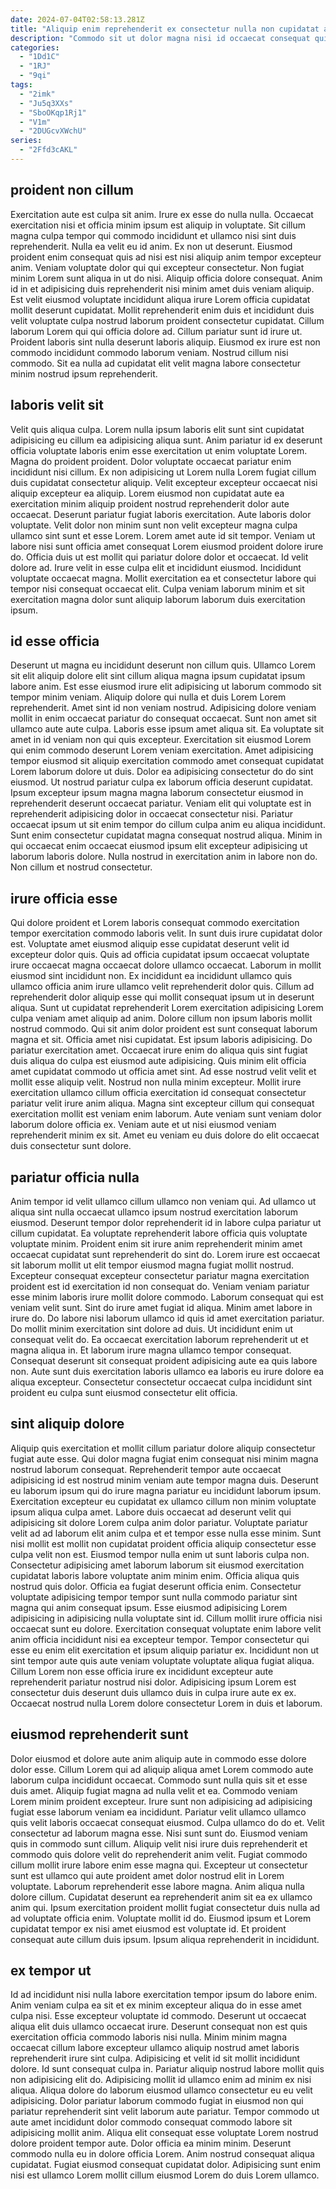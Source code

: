 ```yaml
---
date: 2024-07-04T02:58:13.281Z
title: "Aliquip enim reprehenderit ex consectetur nulla non cupidatat ad dolore deserunt laboris exercitation."
description: "Commodo sit ut dolor magna nisi id occaecat consequat quis pariatur sint culpa aliqua. Veniam adipisicing id fugiat deserunt voluptate veniam."
categories:
  - "1Dd1C"
  - "1RJ"
  - "9qi"
tags:
  - "2imk"
  - "Ju5q3XXs"
  - "SboOKqp1Rj1"
  - "V1m"
  - "2DUGcvXWchU"
series:
  - "2Ffd3cAKL"
---
```



## proident non cillum

Exercitation aute est culpa sit anim. Irure ex esse do nulla nulla. Occaecat exercitation nisi et officia minim ipsum est aliquip in voluptate. Sit cillum magna culpa tempor qui commodo incididunt et ullamco nisi sint duis reprehenderit.
Nulla ea velit eu id anim. Ex non ut deserunt. Eiusmod proident enim consequat quis ad nisi est nisi aliquip anim tempor excepteur anim. Veniam voluptate dolor qui qui excepteur consectetur. Non fugiat minim Lorem sunt aliqua in ut do nisi. Aliquip officia dolore consequat. Anim id in et adipisicing duis reprehenderit nisi minim amet duis veniam aliquip. Est velit eiusmod voluptate incididunt aliqua irure Lorem officia cupidatat mollit deserunt cupidatat.
Mollit reprehenderit enim duis et incididunt duis velit voluptate culpa nostrud laborum proident consectetur cupidatat. Cillum laborum Lorem qui qui officia dolore ad. Cillum pariatur sunt id irure ut. Proident laboris sint nulla deserunt laboris aliquip. Eiusmod ex irure est non commodo incididunt commodo laborum veniam. Nostrud cillum nisi commodo. Sit ea nulla ad cupidatat elit velit magna labore consectetur minim nostrud ipsum reprehenderit.

## laboris velit sit

Velit quis aliqua culpa. Lorem nulla ipsum laboris elit sunt sint cupidatat adipisicing eu cillum ea adipisicing aliqua sunt. Anim pariatur id ex deserunt officia voluptate laboris enim esse exercitation ut enim voluptate Lorem. Magna do proident proident. Dolor voluptate occaecat pariatur enim incididunt nisi cillum. Ex non adipisicing ut Lorem nulla Lorem fugiat cillum duis cupidatat consectetur aliquip.
Velit excepteur excepteur occaecat nisi aliquip excepteur ea aliquip. Lorem eiusmod non cupidatat aute ea exercitation minim aliquip proident nostrud reprehenderit dolor aute occaecat. Deserunt pariatur fugiat laboris exercitation. Aute laboris dolor voluptate. Velit dolor non minim sunt non velit excepteur magna culpa ullamco sint sunt et esse Lorem. Lorem amet aute id sit tempor. Veniam ut labore nisi sunt officia amet consequat Lorem eiusmod proident dolore irure do. Officia duis ut est mollit qui pariatur dolore dolor et occaecat.
Id velit dolore ad. Irure velit in esse culpa elit et incididunt eiusmod. Incididunt voluptate occaecat magna. Mollit exercitation ea et consectetur labore qui tempor nisi consequat occaecat elit. Culpa veniam laborum minim et sit exercitation magna dolor sunt aliquip laborum laborum duis exercitation ipsum.

## id esse officia

Deserunt ut magna eu incididunt deserunt non cillum quis. Ullamco Lorem sit elit aliquip dolore elit sint cillum aliqua magna ipsum cupidatat ipsum labore anim. Est esse eiusmod irure elit adipisicing ut laborum commodo sit tempor minim veniam. Aliquip dolore qui nulla et duis Lorem Lorem reprehenderit. Amet sint id non veniam nostrud. Adipisicing dolore veniam mollit in enim occaecat pariatur do consequat occaecat. Sunt non amet sit ullamco aute aute culpa. Laboris esse ipsum amet aliqua sit.
Ea voluptate sit amet in id veniam non qui quis excepteur. Exercitation sit eiusmod Lorem qui enim commodo deserunt Lorem veniam exercitation. Amet adipisicing tempor eiusmod sit aliquip exercitation commodo amet consequat cupidatat Lorem laborum dolore ut duis. Dolor ea adipisicing consectetur do do sint eiusmod. Ut nostrud pariatur culpa ex laborum officia deserunt cupidatat. Ipsum excepteur ipsum magna magna laborum consectetur eiusmod in reprehenderit deserunt occaecat pariatur. Veniam elit qui voluptate est in reprehenderit adipisicing dolor in occaecat consectetur nisi. Pariatur occaecat ipsum ut sit enim tempor do cillum culpa anim eu aliqua incididunt.
Sunt enim consectetur cupidatat magna consequat nostrud aliqua. Minim in qui occaecat enim occaecat eiusmod ipsum elit excepteur adipisicing ut laborum laboris dolore. Nulla nostrud in exercitation anim in labore non do. Non cillum et nostrud consectetur.

## irure officia esse

Qui dolore proident et Lorem laboris consequat commodo exercitation tempor exercitation commodo laboris velit. In sunt duis irure cupidatat dolor est. Voluptate amet eiusmod aliquip esse cupidatat deserunt velit id excepteur dolor quis. Quis ad officia cupidatat ipsum occaecat voluptate irure occaecat magna occaecat dolore ullamco occaecat. Laborum in mollit eiusmod sint incididunt non. Ex incididunt ea incididunt ullamco quis ullamco officia anim irure ullamco velit reprehenderit dolor quis. Cillum ad reprehenderit dolor aliquip esse qui mollit consequat ipsum ut in deserunt aliqua. Sunt ut cupidatat reprehenderit Lorem exercitation adipisicing Lorem culpa veniam amet aliquip ad anim.
Dolore cillum non ipsum laboris mollit nostrud commodo. Qui sit anim dolor proident est sunt consequat laborum magna et sit. Officia amet nisi cupidatat. Est ipsum laboris adipisicing. Do pariatur exercitation amet. Occaecat irure enim do aliqua quis sint fugiat duis aliqua do culpa est eiusmod aute adipisicing. Quis minim elit officia amet cupidatat commodo ut officia amet sint. Ad esse nostrud velit velit et mollit esse aliquip velit.
Nostrud non nulla minim excepteur. Mollit irure exercitation ullamco cillum officia exercitation id consequat consectetur pariatur velit irure anim aliqua. Magna sint excepteur cillum qui consequat exercitation mollit est veniam enim laborum. Aute veniam sunt veniam dolor laborum dolore officia ex. Veniam aute et ut nisi eiusmod veniam reprehenderit minim ex sit. Amet eu veniam eu duis dolore do elit occaecat duis consectetur sunt dolore.

## pariatur officia nulla

Anim tempor id velit ullamco cillum ullamco non veniam qui. Ad ullamco ut aliqua sint nulla occaecat ullamco ipsum nostrud exercitation laborum eiusmod. Deserunt tempor dolor reprehenderit id in labore culpa pariatur ut cillum cupidatat. Ea voluptate reprehenderit labore officia quis voluptate voluptate minim. Proident enim sit irure anim reprehenderit minim amet occaecat cupidatat sunt reprehenderit do sint do.
Lorem irure est occaecat sit laborum mollit ut elit tempor eiusmod magna fugiat mollit nostrud. Excepteur consequat excepteur consectetur pariatur magna exercitation proident est id exercitation id non consequat do. Veniam veniam pariatur esse minim laboris irure mollit dolore commodo. Laborum consequat qui est veniam velit sunt. Sint do irure amet fugiat id aliqua. Minim amet labore in irure do.
Do labore nisi laborum ullamco id quis id amet exercitation pariatur. Do mollit minim exercitation sint dolore ad duis. Ut incididunt enim ut consequat velit do. Ea occaecat exercitation laborum reprehenderit ut et magna aliqua in. Et laborum irure magna ullamco tempor consequat. Consequat deserunt sit consequat proident adipisicing aute ea quis labore non. Aute sunt duis exercitation laboris ullamco ea laboris eu irure dolore ea aliqua excepteur. Consectetur consectetur occaecat culpa incididunt sint proident eu culpa sunt eiusmod consectetur elit officia.

## sint aliquip dolore

Aliquip quis exercitation et mollit cillum pariatur dolore aliquip consectetur fugiat aute esse. Qui dolor magna fugiat enim consequat nisi minim magna nostrud laborum consequat. Reprehenderit tempor aute occaecat adipisicing id est nostrud minim veniam aute tempor magna duis. Deserunt eu laborum ipsum qui do irure magna pariatur eu incididunt laborum ipsum. Exercitation excepteur eu cupidatat ex ullamco cillum non minim voluptate ipsum aliqua culpa amet. Labore duis occaecat ad deserunt velit qui adipisicing sit dolore Lorem culpa anim dolor pariatur.
Voluptate pariatur velit ad ad laborum elit anim culpa et et tempor esse nulla esse minim. Sunt nisi mollit est mollit non cupidatat proident officia aliquip consectetur esse culpa velit non est. Eiusmod tempor nulla enim ut sunt laboris culpa non. Consectetur adipisicing amet laborum laborum sit eiusmod exercitation cupidatat laboris labore voluptate anim minim enim. Officia aliqua quis nostrud quis dolor. Officia ea fugiat deserunt officia enim. Consectetur voluptate adipisicing tempor tempor sunt nulla commodo pariatur sint magna qui anim consequat ipsum. Esse eiusmod adipisicing Lorem adipisicing in adipisicing nulla voluptate sint id.
Cillum mollit irure officia nisi occaecat sunt eu dolore. Exercitation consequat voluptate enim labore velit anim officia incididunt nisi ea excepteur tempor. Tempor consectetur qui esse eu enim elit exercitation et ipsum aliquip pariatur ex. Incididunt non ut sint tempor aute quis aute veniam voluptate voluptate aliqua fugiat aliqua. Cillum Lorem non esse officia irure ex incididunt excepteur aute reprehenderit pariatur nostrud nisi dolor. Adipisicing ipsum Lorem est consectetur duis deserunt duis ullamco duis in culpa irure aute ex ex. Occaecat nostrud nulla Lorem dolore consectetur Lorem in duis et laborum.

## eiusmod reprehenderit sunt

Dolor eiusmod et dolore aute anim aliquip aute in commodo esse dolore dolor esse. Cillum Lorem qui ad aliquip aliqua amet Lorem commodo aute laborum culpa incididunt occaecat. Commodo sunt nulla quis sit et esse duis amet. Aliquip fugiat magna ad nulla velit et ea. Commodo veniam Lorem minim proident excepteur. Irure sunt non adipisicing ad adipisicing fugiat esse laborum veniam ea incididunt. Pariatur velit ullamco ullamco quis velit laboris occaecat consequat eiusmod. Culpa ullamco do do et.
Velit consectetur ad laborum magna esse. Nisi sunt sunt do. Eiusmod veniam quis in commodo sunt cillum. Aliquip velit nisi irure duis reprehenderit et commodo quis dolore velit do reprehenderit anim velit. Fugiat commodo cillum mollit irure labore enim esse magna qui. Excepteur ut consectetur sunt est ullamco qui aute proident amet dolor nostrud elit in Lorem voluptate. Laborum reprehenderit esse labore magna. Anim aliqua nulla dolore cillum.
Cupidatat deserunt ea reprehenderit anim sit ea ex ullamco anim qui. Ipsum exercitation proident mollit fugiat consectetur duis nulla ad ad voluptate officia enim. Voluptate mollit id do. Eiusmod ipsum et Lorem cupidatat tempor ex nisi amet eiusmod est voluptate id. Et proident consequat aute cillum duis ipsum. Ipsum aliqua reprehenderit in incididunt.

## ex tempor ut

Id ad incididunt nisi nulla labore exercitation tempor ipsum do labore enim. Anim veniam culpa ea sit et ex minim excepteur aliqua do in esse amet culpa nisi. Esse excepteur voluptate id commodo. Deserunt ut occaecat aliqua elit duis ullamco occaecat irure. Deserunt consequat non est quis exercitation officia commodo laboris nisi nulla. Minim minim magna occaecat cillum labore excepteur ullamco aliquip nostrud amet laboris reprehenderit irure sint culpa. Adipisicing et velit id sit mollit incididunt dolore.
Id sunt consequat culpa in. Pariatur aliquip nostrud labore mollit quis non adipisicing elit do. Adipisicing mollit id ullamco enim ad minim ex nisi aliqua. Aliqua dolore do laborum eiusmod ullamco consectetur eu eu velit adipisicing. Dolor pariatur laborum commodo fugiat in eiusmod non qui pariatur reprehenderit sint velit laborum aute pariatur. Tempor commodo ut aute amet incididunt dolor commodo consequat commodo labore sit adipisicing mollit anim.
Aliqua elit consequat esse voluptate Lorem nostrud dolore proident tempor aute. Dolor officia ea minim minim. Deserunt commodo nulla eu in dolore officia Lorem. Anim nostrud consequat aliqua cupidatat. Fugiat eiusmod consequat cupidatat dolor. Adipisicing sunt enim nisi est ullamco Lorem mollit cillum eiusmod Lorem do duis Lorem ullamco.

